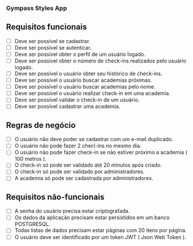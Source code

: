 ### Gympass Styles App

## Requisitos funcionais

- [  ] Deve ser possível se cadastrar.
- [  ] Deve ser possível se autenticar.
- [  ] Deve ser possível obter o perfil de um usuário logado.
- [  ] Deve ser possível obter o número de check-ins realizados pelo usuário logado.
- [  ] Deve ser possível o usuário obter seu histórico de check-ins.
- [  ] Deve ser possível o usuário buscar academias próximas.
- [  ] Deve ser possível o usuário buscar academias pelo nome.
- [  ] Deve ser possível o usuário realizar check-in em uma academia.
- [  ] Deve ser possível validar o check-in de um usuário.
- [  ] Deve ser possível cadastrar uma academia.

## Regras de negócio

- [  ] O usuário não deve poder se cadastrar com um e-mail duplicado.
- [  ] O usuário não pode fazer 2 checl-ins no mesmo dia.
- [  ] O usuário não pode fazer check-in se não estiver próximo a academia ( 100 metros ).
- [  ] O check-in só pode ser validado até 20 minutos após criado.
- [  ] O check-in só pode ser validado por administradores.
- [  ] A academia só pode ser cadastrada por administradores.

## Requisitos não-funcionais

- [  ] A senha do usuário precisa estar criptografada.
- [  ] Os dados da aplicação precisam estar persistidos em um banco POSTGRESQL.
- [  ] Todas listas de dados precisam estar páginas com 20 itens por página.
- [  ] O usuário deve ser identificado por um token JWT ( Json Web Token ).
